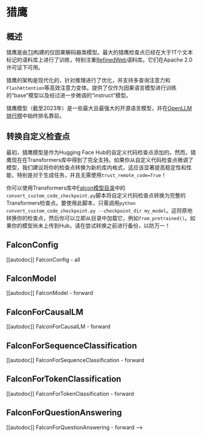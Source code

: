 <!--
版权所有2023的HuggingFace团队。保留所有权利。

根据Apache许可证第2.0版（“许可证”）许可；除非符合许可证的规定，在符合许可证的规定之外，你不得使用此文件。你可以在以下网址获得许可证的副本：

http://www.apache.org/licenses/LICENSE-2.0

除非适用法律要求或书面同意，依据许可证分发的软件是基于“按原样（AS IS）”的基础分发的，不带任何明示或暗示的担保或条件。有关许可证下的特定语言资格和限制，请参阅许可证。

⚠️注意，此文件是采用Markdown格式的，但包含了我们的文档构建器的特定语法（类似于MDX），在你的Markdown查看器中可能无法正确呈现。

-->

# 猎鹰

## 概述

猎鹰是由[TII](https://www.tii.ae/)构建的仅因果解码器类模型。最大的猎鹰检查点已经在大于1T个文本标记的语料库上进行了训练，特别注重[RefinedWeb](https://arxiv.org/abs/2306.01116)语料库。它们在Apache 2.0许可证下可用。

猎鹰的架构是现代化的，针对推理进行了优化，并支持多查询注意力和`FlashAttention`等高效注意力变体。提供了仅作为因果语言模型进行训练的“base”模型以及经过进一步微调的“instruct”模型。

猎鹰模型（截至2023年）是一些最大且最强大的开源语言模型，并在[OpenLLM排行榜](https://huggingface.co/spaces/HuggingFaceH4/open_llm_leaderboard)中始终排名靠前。

## 转换自定义检查点

<Tip>

最初，猎鹰模型是作为Hugging Face Hub的自定义代码检查点添加的。然而，猎鹰现在在Transformers库中得到了完全支持。如果你从自定义代码检查点微调了模型，我们建议将你的检查点转换为新的库内格式，这应该显著提高稳定性和性能，特别是对于生成任务，并且无需使用`trust_remote_code=True`！

</Tip>

你可以使用Transformers库中[Falcon模型目录](https://github.com/huggingface/transformers/tree/main/src/transformers/models/falcon)中的`convert_custom_code_checkpoint.py`脚本将自定义代码检查点转换为完整的Transformers检查点。要使用此脚本，只需调用`python convert_custom_code_checkpoint.py --checkpoint_dir my_model`。这将原地转换你的检查点，然后你可以立即从目录中加载它，例如`from_pretrained()`。如果你的模型尚未上传到Hub，请在尝试转换之前进行备份，以防万一！

## FalconConfig

[[autodoc]] FalconConfig
    - all

## FalconModel

[[autodoc]] FalconModel
    - forward

## FalconForCausalLM

[[autodoc]] FalconForCausalLM
    - forward

## FalconForSequenceClassification

[[autodoc]] FalconForSequenceClassification
    - forward

## FalconForTokenClassification

[[autodoc]] FalconForTokenClassification
    - forward

## FalconForQuestionAnswering

[[autodoc]] FalconForQuestionAnswering
    - forward
-->